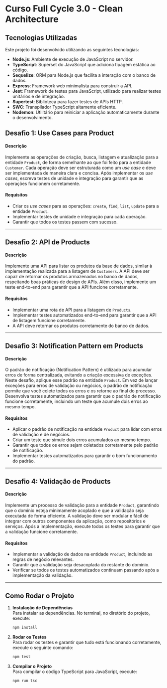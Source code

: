 # Curso Full Cycle 3.0 - Clean Architecture

## Tecnologias Utilizadas

Este projeto foi desenvolvido utilizando as seguintes tecnologias:

- **Node.js**: Ambiente de execução de JavaScript no servidor.
- **TypeScript**: Superset do JavaScript que adiciona tipagem estática ao código.
- **Sequelize**: ORM para Node.js que facilita a interação com o banco de dados.
- **Express**: Framework web minimalista para construir a API.
- **Jest**: Framework de testes para JavaScript, utilizado para realizar testes unitários e de integração.
- **Supertest**: Biblioteca para fazer testes de APIs HTTP.
- **SWC**: Transpilador TypeScript altamente eficiente.
- **Nodemon**: Utilitário para reiniciar a aplicação automaticamente durante o desenvolvimento.

## Desafio 1: Use Cases para Product

#### Descrição

Implemente as operações de criação, busca, listagem e atualização para a entidade `Product`, de forma semelhante ao que foi feito para a entidade `Customer`. Cada operação deve ser estruturada como um *use case* e deve ser implementada de maneira clara e concisa. Após implementar os *use cases*, escreva testes de unidade e integração para garantir que as operações funcionem corretamente.

#### Requisitos

- Criar os *use cases* para as operações: `create`, `find`, `list`, `update` para a entidade `Product`.
- Implementar testes de unidade e integração para cada operação.
- Garantir que todos os testes passem com sucesso.

---

## Desafio 2: API de Products

#### Descrição

Implemente uma API para listar os produtos da base de dados, similar à implementação realizada para a listagem de `Customers`. A API deve ser capaz de retornar os produtos armazenados no banco de dados, respeitando boas práticas de design de APIs. Além disso, implemente um teste end-to-end para garantir que a API funcione corretamente.

#### Requisitos

- Implementar uma rota de API para a listagem de `Products`.
- Implementar testes automatizados end-to-end para garantir que a API de listagem funcione corretamente.
- A API deve retornar os produtos corretamente do banco de dados.

---

## Desafio 3: Notification Pattern em Products

#### Descrição

O padrão de notificação (Notification Pattern) é utilizado para acumular erros de forma centralizada, evitando a criação excessiva de exceções. Neste desafio, aplique esse padrão na entidade `Product`. Em vez de lançar exceções para erros de validação ou negócios, o padrão de notificação permite que você colete todos os erros e os retorne ao final do processo. Desenvolva testes automatizados para garantir que o padrão de notificação funcione corretamente, incluindo um teste que acumule dois erros ao mesmo tempo.

#### Requisitos

- Aplicar o padrão de notificação na entidade `Product` para lidar com erros de validação e de negócios.
- Criar um teste que simule dois erros acumulados ao mesmo tempo.
- Garantir que todos os erros sejam coletados corretamente pelo padrão de notificação.
- Implementar testes automatizados para garantir o bom funcionamento do padrão.

---

## Desafio 4: Validação de Products

#### Descrição

Implemente um processo de validação para a entidade `Product`, garantindo que o domínio esteja minimamente acoplado e que a validação seja executada de forma eficiente. A validação deve ser modular e fácil de integrar com outros componentes da aplicação, como repositórios e serviços. Após a implementação, execute todos os testes para garantir que a validação funcione corretamente.

#### Requisitos

- Implementar a validação de dados na entidade `Product`, incluindo as regras de negócio relevantes.
- Garantir que a validação seja desacoplada do restante do domínio.
- Verificar se todos os testes automatizados continuam passando após a implementação da validação.

---

## Como Rodar o Projeto
1. **Instalação de Dependências**<br>
  Para instalar as dependências. No terminal, no diretório do projeto, execute:
    
    ```bash
    npm install
    ```

2. **Rodar os Testes**<br>
  Para rodar os testes e garantir que tudo está funcionando corretamente, execute o seguinte comando:
    
    ```bash
    npm test
    ```

3. **Compilar o Projeto**<br>
  Para compilar o código TypeScript para JavaScript, execute:
    
    ```bash
    npm run tsc
    ```
